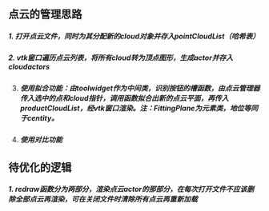 ## 点云的管理思路

##### 1.	打开点云文件，同时为其分配新的cloud对象并存入*pointCloudList*（哈希表）

##### 2.	vtk窗口遍历点云列表，将所有cloud转为顶点图形，生成actor并存入cloudactors

3. ##### 使用拟合功能：由toolwidget作为中间类，识别按钮的槽函数，由点云管理器传入选中的点和cloud指针，调用函数拟合出新的点云平面，再传入productCloudList，经vtk窗口渲染。*注：FittingPlane为元素类，地位等同于centity。*

4. ##### 使用对比功能



## 待优化的逻辑

##### 1.	redraw函数分为两部分，渲染点云actor的那部分，在每次打开文件不应该删除全部点云再渲染，可在关闭文件时清除所有点云再重新加载






